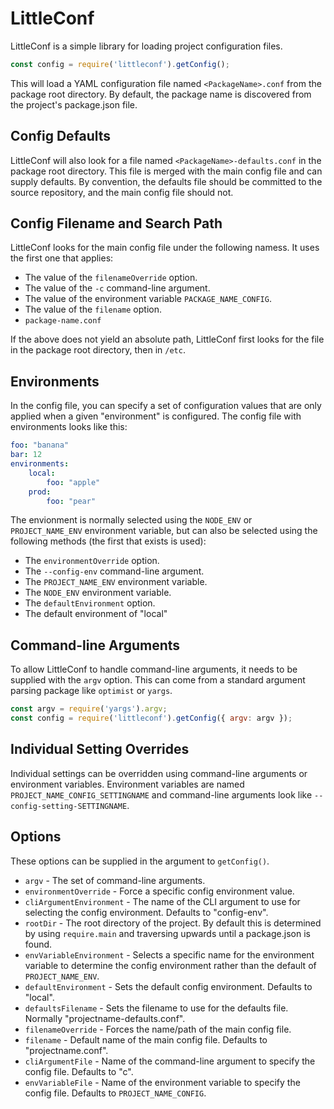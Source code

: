 # LittleConf

LittleConf is a simple library for loading project configuration files.

```js
const config = require('littleconf').getConfig();
```

This will load a YAML configuration file named `<PackageName>.conf` from the package root directory.  By default, the package name is discovered from the project's package.json file.

## Config Defaults

LittleConf will also look for a file named `<PackageName>-defaults.conf` in the package root directory.  This file is merged with the main config file and can supply
defaults.  By convention, the defaults file should be committed to the source repository, and the main config file should not.

## Config Filename and Search Path

LittleConf looks for the main config file under the following namess.  It uses the first one that applies:

- The value of the `filenameOverride` option.
- The value of the `-c` command-line argument.
- The value of the environment variable `PACKAGE_NAME_CONFIG`.
- The value of the `filename` option.
- `package-name.conf`

If the above does not yield an absolute path, LittleConf first looks for the file in the package root directory, then in `/etc`.

## Environments

In the config file, you can specify a set of configuration values that are only applied when a given "environment" is configured.  The config file with environments
looks like this:

```yaml
foo: "banana"
bar: 12
environments:
	local:
		foo: "apple"
	prod:
		foo: "pear"
```

The envionment is normally selected using the `NODE_ENV` or `PROJECT_NAME_ENV` environment variable, but can also be selected using the following methods (the first that exists is used):

- The `environmentOverride` option.
- The `--config-env` command-line argument.
- The `PROJECT_NAME_ENV` environment variable.
- The `NODE_ENV` environment variable.
- The `defaultEnvironment` option.
- The default environment of "local"

## Command-line Arguments

To allow LittleConf to handle command-line arguments, it needs to be supplied with the `argv` option.  This can come from a standard argument parsing package like `optimist` or `yargs`.

```js
const argv = require('yargs').argv;
const config = require('littleconf').getConfig({ argv: argv });
```

## Individual Setting Overrides

Individual settings can be overridden using command-line arguments or environment variables.  Environment variables are named `PROJECT_NAME_CONFIG_SETTINGNAME` and command-line
arguments look like `--config-setting-SETTINGNAME`.

## Options

These options can be supplied in the argument to `getConfig()`.

- `argv` - The set of command-line arguments.
- `environmentOverride` - Force a specific config environment value.
- `cliArgumentEnvironment` - The name of the CLI argument to use for selecting the config environment.  Defaults to "config-env".
- `rootDir` - The root directory of the project.  By default this is determined by using `require.main` and traversing upwards until
  a package.json is found.
- `envVariableEnvironment` - Selects a specific name for the environment variable to determine the config environment rather than
  the default of `PROJECT_NAME_ENV`.
- `defaultEnvironment` - Sets the default config environment.  Defaults to "local".
- `defaultsFilename` - Sets the filename to use for the defaults file.  Normally "projectname-defaults.conf".
- `filenameOverride` - Forces the name/path of the main config file.
- `filename` - Default name of the main config file.  Defaults to "projectname.conf".
- `cliArgumentFile` - Name of the command-line argument to specify the config file.  Defaults to "c".
- `envVariableFile` - Name of the environment variable to specify the config file.  Defaults to `PROJECT_NAME_CONFIG`.


